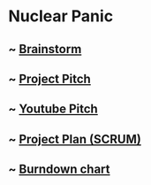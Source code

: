 # **Nuclear Panic**

## ~ [Brainstorm](https://trello.com/b/ZWoWabsV/out-of-control-brainstorm)


## ~ [Project Pitch](https://docs.google.com/presentation/d/1tWSC41JWfyOLsJxiCe1J6gA9GTZ7tyHlSuQ4P3LWf00/edit?usp=sharing)

## ~ [Youtube Pitch](https://www.youtube.com/watch?v=mSFxAYGplgE)


## ~ [Project Plan (SCRUM)](https://trello.com/b/kKUHXTV8/nuclear-panic)

## ~ [Burndown chart](https://docs.google.com/spreadsheets/d/1Tc-T34FEvLEgVF9u4U5aqtyxr6P8T4464vBSF90hbIc/edit#gid=1060632366)